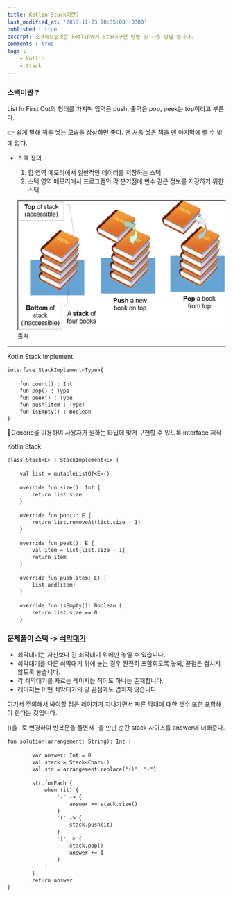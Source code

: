 ```yaml
---
title: Kotlin Stack이란?
last_modified_at: '2019-11-23 20:35:00 +0300'
published : true
excerpt: 소개해드릴것은 kotlin에서 Stack구현 방법 및 사용 방법 입니다.
comments : true
tags :
    - Kotlin
    - Stack
---
```


### 스택이란 ?

List In First Out의 형태를 가지며 입력은 push, 출력은 pop, peek는 top이라고 부른다.

👉 쉽게 말해 책을 쌓는 모습을 상상하면 좋다. 맨 처음 쌓은 책을 맨 마지막에 뺄 수 밖에 없다.

- 스택 정의
    1. 힙 영역 메모리에서 일반적인 데이터를 저장하는 스택
    2. 스택 영역 메모리에서 프로그램의 각 분기점에 변수 같은 정보를 저장하기 위한 스택

    ![](/assets/images/2019/11/stack/1.png)
    [출처](https://visualgo.net/en/list?slide=4)
---

Kotlin Stack Implement

    interface StackImplement<Type>{

        fun count() : Int
        fun pop() : Type
        fun peek() : Type
        fun push(item : Type)
        fun isEmpty() : Boolean
    }

🔨Generic을 이용하여 사용자가 원하는 타입에 맞게 구현할 수 있도록 interface 제작

Kotlin Stack

    class Stack<E> : StackImplement<E> {

        val list = mutableListOf<E>()

        override fun size(): Int {
            return list.size
        }

        override fun pop(): E {
            return list.removeAt(list.size - 1)
        }

        override fun peek(): E {
            val item = list[list.size - 1]
            return item
        }

        override fun push(item: E) {
            list.add(item)
        }

        override fun isEmpty(): Boolean {
            return list.size == 0
        }



### 문제풀이 스택 -> [쇠막대기](https://programmers.co.kr/learn/courses/30/lessons/42585)

- 쇠막대기는 자신보다 긴 쇠막대기 위에만 놓일 수 있습니다.
- 쇠막대기를 다른 쇠막대기 위에 놓는 경우 완전히 포함회도록 놓되, 끝점은 겹치지 않도록 놓습니다.
- 각 쇠막대기를 자르는 레이저는 적어도 하나는 존재합니다.
- 레이저는 어떤 쇠막대기의 양 끝점과도 겹치지 않습니다.

여기서 주의해서 봐야할 점은 레이저가 지나가면서 짜른 막대에 대한 갯수 또한 포함해야 한다는 것입니다.

()을 -로 변경하여 반복문을 돌면서 -을 만난 순간 stack 사이즈를 answer에 더해준다.

    fun solution(arrangement: String): Int {

            var answer: Int = 0
            val stack = Stack<Char>()
            val str = arrangement.replace("()", "-")

            str.forEach {
                when (it) {
                    '-' -> {
                        answer += stack.size()
                    }
                    '(' -> {
                        stack.push(it)
                    }
                    ')' -> {
                        stack.pop()
                        answer += 1
                    }
                }
            }
            return answer
    }
